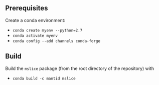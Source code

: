 ## Prerequisites

Create a conda environment:

* `conda create myenv --python=2.7`
* `conda activate myenv`
* `conda config --add channels conda-forge`

## Build

Build the `mslice` package (from the root directory of the repository) with

* `conda build -c mantid mslice`
